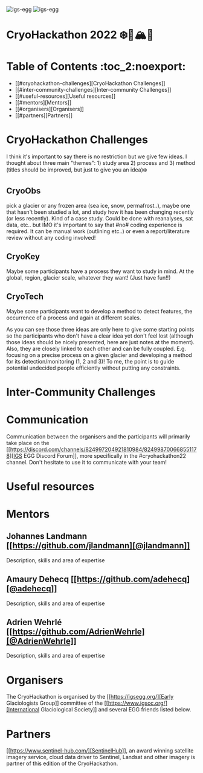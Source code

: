 ![igs-egg](https://github.com/igsegg/CryoHackathon2022/blob/main/data/egg-logo.png)
![igs-egg](https://github.com/igsegg/CryoHackathon2022/blob/main/data/sentinelhub-logo.png)

# CryoHackathon 2022 ❄️🧊🏔️🐧

# Table of Contents                               :toc_2:noexport:
- [[#cryohackathon-challenges][CryoHackathon Challenges]]
- [[#inter-community-challenges][Inter-community Challenges]]
- [[#useful-resources][Useful resources]]
- [[#mentors][Mentors]]
- [[#organisers][Organisers]]
- [[#partners][Partners]]

# CryoHackathon Challenges

I think it's important to say there is no restriction but we give few
ideas. I thought about three main "themes": 1) study area 2) process
and 3) method (titles should be improved, but just to give you an
idea)❄️

## CryoObs 

pick a glacier or any frozen area (sea ice, snow, permafrost..), maybe one that
hasn't been studied a lot, and study how it has been changing recently (or less
recently). Kind of a case study. Could be done with reanalyses, sat data,
etc.. but IMO it's important to say that #no# coding experience is required. It
can be manual work (outlining etc..) or even a report/literature review without
any coding involved!

## CryoKey

Maybe some participants have a process they want to study in mind. At the
global, region, glacier scale, whatever they want! (Just have fun!!)

## CryoTech

Maybe some participants want to develop a method to detect features, the
occurrence of a process and again at different scales.

As you can see those three ideas are only here to give some starting points so
the participants who don't have a clear idea yet don't feel lost (although those
ideas should be nicely presented, here are just notes at the moment). Also, they
are closely linked to each other and can be fully coupled. E.g. focusing on a
precise process on a given glacier and developing a method for its
detection/monitoring (1, 2 and 3)! To me, the point is to guide potential
undecided people efficiently without putting any constraints.

# Inter-Community Challenges

# Communication
Communication between the organisers and the participants will
primarily take place on the [[https://discord.com/channels/824997204921810984/824998700668551178][IGS EGG Discord Forum]], more specifically
in the #cryohackathon22 channel. Don't hesitate to use it to
communicate with your team!

# Useful resources

# Mentors

## Johannes Landmann [[https://github.com/jlandmann][@jlandmann]]
Description, skills and area of expertise

## Amaury Dehecq [[https://github.com/adehecq][@adehecq]]
Description, skills and area of expertise

## Adrien Wehrlé [[https://github.com/AdrienWehrle][@AdrienWehrle]]
Description, skills and area of expertise

# Organisers

The CryoHackathon is organised by the [[https://igsegg.org/][Early Glaciologists Group]] committee of the
[[https://www.igsoc.org/][International Glaciological Society]] and several EGG friends listed below. 

# Partners

[[https://www.sentinel-hub.com/][SentinelHub]], an award winning satellite imagery service, cloud data driver to
Sentinel, Landsat and other imagery is partner of this edition of the
CryoHackathon.

